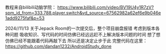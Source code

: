 教程来自bilibili动脑学院：
https://www.bilibili.com/video/BV19U4y1R7zV?spm_id_from=333.788.player.switch&vd_source=67562982a62ef6e9b046e1add9275faf&p=53


2024//11/13
关于Jepack Room的一次提交后，整个项目崩盘报错 考虑到版本各种问题 吸收知识、写代码的时间仿佛已经远远赶不上解决版本问题的时间 
想了想 仿佛已经不能跟着代码再敲下去  所以还是决定止步于此
完整代码在这里：https://github.com/dandan1232/AndroidStudy_done
